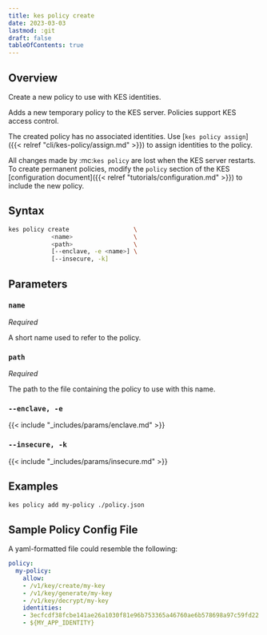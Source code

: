 ```yaml
---
title: kes policy create
date: 2023-03-03
lastmod: :git
draft: false
tableOfContents: true
---
```


## Overview

Create a new policy to use with KES identities.

Adds a new temporary policy to the KES server. 
Policies support KES access control.

The created policy has no associated identities. 
Use [`kes policy assign`]({{< relref "cli/kes-policy/assign.md" >}}) to assign identities to the policy. 

All changes made by :mc:`kes policy` are lost when the KES server restarts.
To create permanent policies, modify the `policy` section of the KES [configuration document]({{< relref "tutorials/configuration.md" >}}) to include the new policy.

## Syntax

```sh
kes policy create                  \
            <name>                 \
            <path>                 \
            [--enclave, -e <name>] \ 
            [--insecure, -k]
```

## Parameters

### `name`

_Required_

A short name used to refer to the policy.

### `path`

_Required_

The path to the file containing the policy to use with this name.

### `--enclave, -e`

{{< include "_includes/params/enclave.md" >}}

### `--insecure, -k`

{{< include "_includes/params/insecure.md" >}}

## Examples

```sh {.copy}
kes policy add my-policy ./policy.json
```

## Sample Policy Config File

A yaml-formatted file could resemble the following:

```yaml
policy:
  my-policy:
    allow:
    - /v1/key/create/my-key
    - /v1/key/generate/my-key
    - /v1/key/decrypt/my-key
    identities:
    - 3ecfcdf38fcbe141ae26a1030f81e96b753365a46760ae6b578698a97c59fd22
    - ${MY_APP_IDENTITY}
```